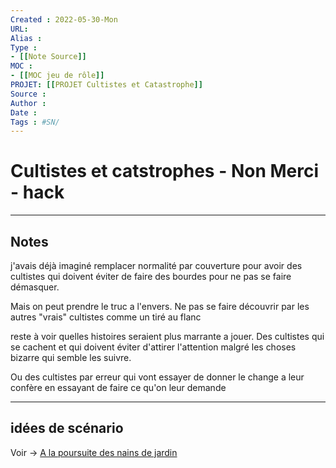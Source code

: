 ```yaml
---
Created : 2022-05-30-Mon
URL:
Alias :
Type : 
- [[Note Source]]
MOC : 
- [[MOC jeu de rôle]]
PROJET: [[PROJET Cultistes et Catastrophe]]
Source :
Author :
Date :
Tags : #SN/
---
```


# Cultistes et catstrophes - Non Merci - hack


***

## Notes
j'avais déjà imaginé remplacer normalité par couverture pour avoir des cultistes qui doivent éviter de faire des bourdes pour ne pas se faire démasquer.

Mais on peut prendre le truc a l'envers. Ne pas se faire découvrir par les autres "vrais" cultistes comme un tiré au flanc

reste à voir quelles histoires seraient plus marrante a jouer. Des cultistes qui se cachent et qui doivent éviter d'attirer l'attention malgré les choses bizarre qui semble les suivre.

Ou des cultistes par erreur qui vont essayer de donner le change a leur confère en essayant de faire ce qu'on leur demande
***
## idées de scénario 

Voir -> [A la poursuite des nains de jardin](A%20la%20poursuite%20des%20nains%20de%20jardin.md)

